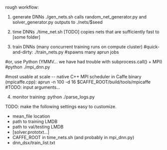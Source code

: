 
rough workflow:

1. generate DNNs
./gen_nets.sh 
    calls random_net_generator.py and solver_generator.py
    outputs to ./nets/$seed

2. time DNNs
./time_net.sh
    [TODO] copies nets that are sufficiently fast to [some folder]

3. train DNNs (many concurrent training runs on compute cluster)
#quick-and-dirty:
./train_nets.py #spawns many aprun jobs

#or, use Python (YMMV... we have had trouble with subprocess.call() + MPI)
#python ./mpi_dnn.py

#most usable at scale -- native C++ MPI scheduler in Caffe binary (mpicaffe.cpp):
aprun -n 100 -d 16 $CAFFE_ROOT/build/tools/mpicaffe #TODO: input arguments...

4. monitor training:
python ./parse_logs.py


TODO: make the following settings easy to customize.

- mean_file location
- path to training LMDB
- path to val/testing LMDB
- [solver.prototxt...]
- CAFFE_ROOT in time_nets.sh (and probably in mpi_dnn.py)
- dnn_dsx/train_list.txt

